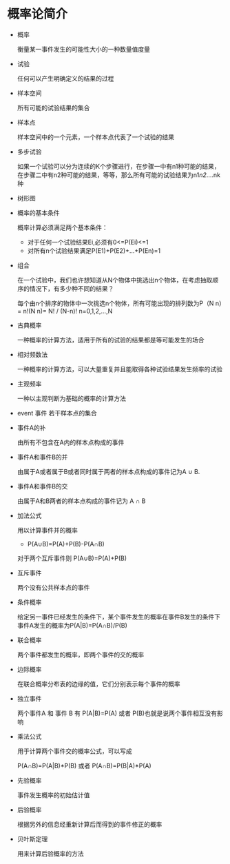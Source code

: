 # 概率论简介
- 概率

    衡量某一事件发生的可能性大小的一种数量值度量

- 试验

    任何可以产生明确定义的结果的过程

- 样本空间

    所有可能的试验结果的集合

- 样本点

    样本空间中的一个元素，一个样本点代表了一个试验的结果

- 多步试验 

    如果一个试验可以分为连续的K个步骤进行，在步骤一中有n1种可能的结果，在步骤二中有n2种可能的结果，等等，那么所有可能的试验结果为n1*n2*....nk种

- 树形图

- 概率的基本条件

    概率计算必须满足两个基本条件：
    - 对于任何一个试验结果Ei,必须有0<=P(Ei)<=1
    - 对所有n个试验结果满足P(E1)+P(E2)+...+P(En)=1

- 组合

    在一个试验中，我们也许想知道从N个物体中挑选出n个物体，在考虑抽取顺序的情况下，有多少种不同的结果？

    每个由n个排序的物体中一次挑选n个物体，所有可能出现的排列数为P（N n）= n!(N n)= N! / (N-n)! n=0,1,2,...,N

- 古典概率

    一种概率的计算方法，适用于所有的试验的结果都是等可能发生的场合

- 相对频数法

    一种概率的计算方法，可以大量重复并且能取得各种试验结果发生频率的试验

- 主观频率

    一种以主观判断为基础的概率的计算方法

- event 事件 若干样本点的集合

- 事件A的补

    由所有不包含在A内的样本点构成的事件

- 事件A和事件B的并

    由属于A或者属于B或者同时属于两者的样本点构成的事件记为A ∪ B.
- 事件A和事件B的交

    由属于A和B两者的样本点构成的事件记为 A ∩ B

- 加法公式

    用以计算事件并的概率
    - P(A∪B)=P(A)+P(B)-P(A∩B)

    对于两个互斥事件则 P(A∪B)=P(A)+P(B)
- 互斥事件

    两个没有公共样本点的事件

- 条件概率

    给定另一事件已经发生的条件下，某个事件发生的概率在事件B发生的条件下事件A发生的概率为P(A|B)=P(A∩B)/P(B)

- 联合概率

    两个事件都发生的概率，即两个事件的交的概率

- 边际概率

    在联合概率分布表的边缘的值，它们分别表示每个事件的概率

- 独立事件

    两个事件A 和 事件 B 有 P(A|B)=P(A) 或者 P(B)也就是说两个事件相互没有影响

- 乘法公式

    用于计算两个事件交的概率公式，可以写成
    
    P(A∩B)=P(A|B)*P(B) 或者 P(A∩B)=P(B|A)*P(A)
- 先验概率

    事件发生概率的初始估计值

- 后验概率

    根据另外的信息经重新计算后而得到的事件修正的概率
- 贝叶斯定理

    用来计算后验概率的方法